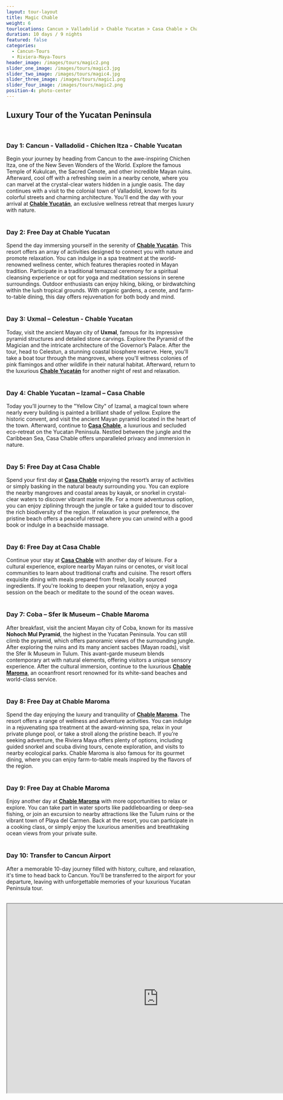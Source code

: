 ```yaml
---
layout: tour-layout
title: Magic Chable
weight: 6
tourlocations: Cancun > Valladolid > Chable Yucatan > Casa Chable > Chable Maroma 
duration: 10 days / 9 nights
featured: false
categories:
  - Cancun-Tours
  - Riviera-Maya-Tours
header_image: /images/tours/magic2.png
slider_one_image: /images/tours/magic3.jpg
slider_two_image: /images/tours/magic4.jpg
slider_three_image: /images/tours/magic1.png
slider_four_image: /images/tours/magic2.png
position-4: photo-center
---
```


## Luxury Tour of the Yucatan Peninsula  
&nbsp;  

### Day 1: Cancun - Valladolid - Chichen Itza - Chable Yucatan
Begin your journey by heading from Cancun to the awe-inspiring Chichen Itza, one of the New Seven Wonders of the World. Explore the famous Temple of Kukulcan, the Sacred Cenote, and other incredible Mayan ruins. Afterward, cool off with a refreshing swim in a nearby cenote, where you can marvel at the crystal-clear waters hidden in a jungle oasis. The day continues with a visit to the colonial town of Valladolid, known for its colorful streets and charming architecture. You'll end the day with your arrival at <strong>[Chable Yucatán](/hotels/chableyuc)</strong>, an exclusive wellness retreat that merges luxury with nature.  
&nbsp;  


### Day 2: Free Day at Chable Yucatan  
Spend the day immersing yourself in the serenity of <strong>[Chable Yucatán](/hotels/chableyuc)</strong>. This resort offers an array of activities designed to connect you with nature and promote relaxation. You can indulge in a spa treatment at the world-renowned wellness center, which features therapies rooted in Mayan tradition. Participate in a traditional temazcal ceremony for a spiritual cleansing experience or opt for yoga and meditation sessions in serene surroundings. Outdoor enthusiasts can enjoy hiking, biking, or birdwatching within the lush tropical grounds. With organic gardens, a cenote, and farm-to-table dining, this day offers rejuvenation for both body and mind.  
&nbsp;  

### Day 3: Uxmal – Celestun - Chable Yucatan
Today, visit the ancient Mayan city of **Uxmal**, famous for its impressive pyramid structures and detailed stone carvings. Explore the Pyramid of the Magician and the intricate architecture of the Governor’s Palace. After the tour, head to Celestun, a stunning coastal biosphere reserve. Here, you'll take a boat tour through the mangroves, where you'll witness colonies of pink flamingos and other wildlife in their natural habitat. Afterward, return to the luxurious <strong>[Chable Yucatán](/hotels/chableyuc)</strong> for another night of rest and relaxation.  
&nbsp;  

### Day 4: Chable Yucatan – Izamal – Casa Chable  
Today you’ll journey to the "Yellow City" of Izamal, a magical town where nearly every building is painted a brilliant shade of yellow. Explore the historic convent, and visit the ancient Mayan pyramid located in the heart of the town. Afterward, continue to <strong>[Casa Chable](/hotels/casachable)</strong>, a luxurious and secluded eco-retreat on the Yucatan Peninsula. Nestled between the jungle and the Caribbean Sea, Casa Chable offers unparalleled privacy and immersion in nature.  
&nbsp;  


### Day 5: Free Day at Casa Chable  
Spend your first day at <strong>[Casa Chable](/hotels/casachable)</strong> enjoying the resort’s array of activities or simply basking in the natural beauty surrounding you. You can explore the nearby mangroves and coastal areas by kayak, or snorkel in crystal-clear waters to discover vibrant marine life. For a more adventurous option, you can enjoy ziplining through the jungle or take a guided tour to discover the rich biodiversity of the region. If relaxation is your preference, the pristine beach offers a peaceful retreat where you can unwind with a good book or indulge in a beachside massage.  
&nbsp;  

### Day 6: Free Day at Casa Chable  
Continue your stay at <strong>[Casa Chable](/hotels/casachable)</strong> with another day of leisure. For a cultural experience, explore nearby Mayan ruins or cenotes, or visit local communities to learn about traditional crafts and cuisine. The resort offers exquisite dining with meals prepared from fresh, locally sourced ingredients. If you're looking to deepen your relaxation, enjoy a yoga session on the beach or meditate to the sound of the ocean waves.  
&nbsp;  

### Day 7: Coba – Sfer Ik Museum – Chable Maroma  
After breakfast, visit the ancient Mayan city of Coba, known for its massive **Nohoch Mul Pyramid**, the highest in the Yucatan Peninsula. You can still climb the pyramid, which offers panoramic views of the surrounding jungle. After exploring the ruins and its many ancient sacbes (Mayan roads), visit the Sfer Ik Museum in Tulum. This avant-garde museum blends contemporary art with natural elements, offering visitors a unique sensory experience. After the cultural immersion, continue to the luxurious <strong>[Chable Maroma](/hotels/chablemaroma)</strong>, an oceanfront resort renowned for its white-sand beaches and world-class service.  
&nbsp;  

### Day 8: Free Day at Chable Maroma  
Spend the day enjoying the luxury and tranquility of <strong>[Chable Maroma](/hotels/chablemaroma)</strong>. The resort offers a range of wellness and adventure activities. You can indulge in a rejuvenating spa treatment at the award-winning spa, relax in your private plunge pool, or take a stroll along the pristine beach. If you’re seeking adventure, the Riviera Maya offers plenty of options, including guided snorkel and scuba diving tours, cenote exploration, and visits to nearby ecological parks. Chable Maroma is also famous for its gourmet dining, where you can enjoy farm-to-table meals inspired by the flavors of the region.  
&nbsp;  

### Day 9: Free Day at Chable Maroma  
Enjoy another day at <strong>[Chable Maroma](/hotels/chablemaroma)</strong> with more opportunities to relax or explore. You can take part in water sports like paddleboarding or deep-sea fishing, or join an excursion to nearby attractions like the Tulum ruins or the vibrant town of Playa del Carmen. Back at the resort, you can participate in a cooking class, or simply enjoy the luxurious amenities and breathtaking ocean views from your private suite.  
&nbsp;  


### Day 10: Transfer to Cancun Airport  
After a memorable 10-day journey filled with history, culture, and relaxation, it's time to head back to Cancun. You'll be transferred to the airport for your departure, leaving with unforgettable memories of your luxurious Yucatan Peninsula tour.  
&nbsp;


<div class="map-container">

<iframe src="https://www.google.com/maps/d/u/0/embed?mid=1P1ENhIGBYqVWVAtxD2RJHalVImaBp9E&ehbc=2E312F&noprof=1" width="800" height="500"></iframe>

</div>

&nbsp;

